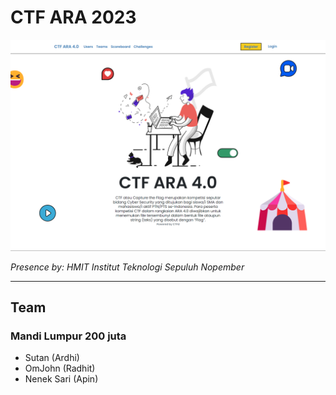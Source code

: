 # CTF ARA 2023

![](2023-02-28-11-25-54.png)

*Presence by: HMIT Institut Teknologi Sepuluh Nopember* 

--- 

## Team

### **Mandi Lumpur 200 juta**
- Sutan (Ardhi)
- OmJohn (Radhit)
- Nenek Sari (Apin)